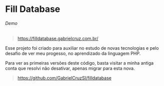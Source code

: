 # Fill Database

###### Demo
> https://filldatabase.gabrielcruz.com.br/

Esse projeto foi criado para auxiliar no estudo de novas tecnologias e pelo desafio de ver meu progesso, no aprendizado da linguagem PHP.

Para ver as primeiras versões deste código, basta visitar a minha antiga conta que resolvi não desativar, apenas migrar para esta nova.
> https://github.com/GabrielCruzSI/filldatabase
